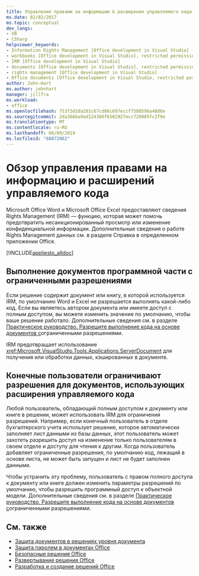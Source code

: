 ```yaml
---
title: Управление правами на информацию & расширения управляемого кода
ms.date: 02/02/2017
ms.topic: conceptual
dev_langs:
- VB
- CSharp
helpviewer_keywords:
- Information Rights Management [Office development in Visual Studio]
- workbooks [Office development in Visual Studio], restricted permissions
- IRM [Office development in Visual Studio]
- documents [Office development in Visual Studio], restricted permissions
- rights management [Office development in Visual Studio]
- Office documents [Office development in Visual Studio, restricted permissions
author: John-Hart
ms.author: johnhart
manager: jillfra
ms.workload:
- office
ms.openlocfilehash: 753f3d2da201c67cd86c697eccf7580596a40d6e
ms.sourcegitcommit: 2da366ba9ad124366f6502927ecc720985fc2f9e
ms.translationtype: MT
ms.contentlocale: ru-RU
ms.lasthandoff: 08/09/2019
ms.locfileid: "68872062"
---
```

# <a name="information-rights-management-and-managed-code-extensions-overview"></a>Обзор управления правами на информацию и расширений управляемого кода
  Microsoft Office Word и Microsoft Office Excel предоставляют сведения Rights Management (IRM) — функцию, которая может помочь предотвратить несанкционированный просмотр или изменение конфиденциальной информации. Дополнительные сведения о работе Rights Management данных см. в разделе Справка в определенном приложении Office.

 [!INCLUDE[appliesto_alldoc](../vsto/includes/appliesto-alldoc-md.md)]

## <a name="run-code-behind-documents-with-restricted-permissions"></a>Выполнение документов программной части с ограниченными разрешениями
 Если решение содержит документ или книгу, в которой используется IRM, по умолчанию Word и Excel не разрешается выполнять какой-либо код. Если вы являетесь автором документа или имеете доступ с полным доступом, вы можете изменить значение по умолчанию, чтобы ваше решение работало. Дополнительные сведения см. в разделе [Практическое руководство. Разрешите выполнение кода на основе документов с](../vsto/how-to-permit-code-to-run-behind-documents-with-restricted-permissions.md)ограниченными разрешениями.

 IRM предотвращает использование <xref:Microsoft.VisualStudio.Tools.Applications.ServerDocument> для получения или обработки данных, кэшированных в документе.

## <a name="end-users-to-restrict-permissions-to-documents-that-use-managed-code-extensions"></a>Конечные пользователи ограничивают разрешения для документов, использующих расширения управляемого кода
 Любой пользователь, обладающий полным доступом к документу или книге в решении, может использовать IRM для ограничения разрешений. Например, если конечный пользователь в отделе бухгалтерского учета использует решение, которое автоматически заполняет лист данными из базы данных, этот пользователь может захотеть разрешить доступ на изменение только пользователям в своем отделе и доступу для чтения к другим. Когда пользователь добавляет ограниченные разрешения, по умолчанию код, лежащий в основе листа, не может быть запущен и лист не будет заполнен данными.

 Чтобы устранить эту проблему, пользователь с правом полного доступа к документу или книге должен изменить параметры разрешений по умолчанию, чтобы разрешить программный доступ к объектной модели. Дополнительные сведения см. в разделе [Практическое руководство. Разрешите выполнение кода на основе документов с](../vsto/how-to-permit-code-to-run-behind-documents-with-restricted-permissions.md)ограниченными разрешениями.

## <a name="see-also"></a>См. также
- [Защита документов в решениях уровня документа](../vsto/document-protection-in-document-level-solutions.md)
- [Защита паролем в документах Office](../vsto/password-protection-on-office-documents.md)
- [Безопасные решения Office](../vsto/securing-office-solutions.md)
- [Развертывание решения Office](../vsto/deploying-an-office-solution.md)
- [Разработка и создание решений Office](../vsto/designing-and-creating-office-solutions.md)
